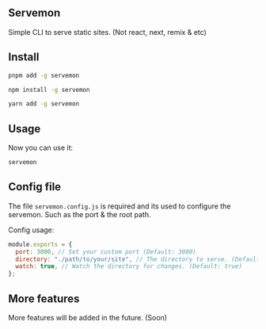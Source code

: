 ## Servemon

Simple CLI to serve static sites. (Not react, next, remix & etc)

## Install

```sh
pnpm add -g servemon

npm install -g servemon

yarn add -g servemon
```

## Usage

Now you can use it:

```sh
servemon
```

## Config file

The file <code>servemon.config.js</code> is required and its used to configure the servemon. Such as the port & the root path.

Config usage:

```js
module.exports = {
  port: 3000, // Set your custom port (Default: 3000)
  directory: "./path/to/your/site", // The directory to serve. (Default: current directory)
  watch: true, // Watch the directory for changes. (Default: true)
};
```

## More features

More features will be added in the future. (Soon)
